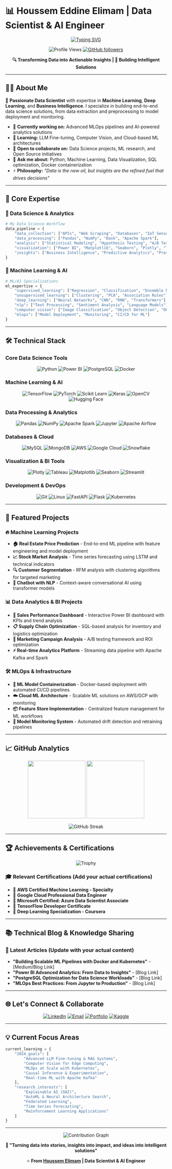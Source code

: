 # 📊 Houssem Eddine Elimam | Data Scientist & AI Engineer

<div align="center">
  
  [![Typing SVG](https://readme-typing-svg.herokuapp.com/?lines=Data+Scientist+%26+AI+Engineer;Machine+Learning+Specialist;Business+Intelligence+Expert;Python+%7C+SQL+%7C+Docker+Expert&center=true&size=25&color=36BCF7)](https://git.io/typing-svg)
  
  ![Profile Views](https://komarev.com/ghpvc/?username=HoussemELM&label=Profile%20views&color=0e75b6&style=flat)
  [![GitHub followers](https://img.shields.io/github/followers/HoussemELM?label=Followers&style=social)](https://github.com/HoussemELM?tab=followers)
  
  **🔍 Transforming Data into Actionable Insights | 🤖 Building Intelligent Solutions**
  
</div>

---

## 👨‍💻 About Me

🎯 **Passionate Data Scientist** with expertise in **Machine Learning**, **Deep Learning**, and **Business Intelligence**. I specialize in building end-to-end data science solutions, from data extraction and preprocessing to model deployment and monitoring.

- 🔭 **Currently working on:** Advanced MLOps pipelines and AI-powered analytics solutions
- 🌱 **Learning:** LLM Fine-tuning, Computer Vision, and Cloud-based ML architectures  
- 🤝 **Open to collaborate on:** Data Science projects, ML research, and Open Source initiatives
- 💬 **Ask me about:** Python, Machine Learning, Data Visualization, SQL optimization, Docker containerization
- ⚡ **Philosophy:** *"Data is the new oil, but insights are the refined fuel that drives decisions"*

---

## 🧠 Core Expertise

### 🔬 Data Science & Analytics
```python
# My Data Science Workflow
data_pipeline = {
    "data_collection": ["APIs", "Web Scraping", "Databases", "IoT Sensors"],
    "data_processing": ["Pandas", "NumPy", "Dask", "Apache Spark"],
    "analysis": ["Statistical Modeling", "Hypothesis Testing", "A/B Testing"],
    "visualization": ["Power BI", "Matplotlib", "Seaborn", "Plotly", "Tableau"],
    "insights": ["Business Intelligence", "Predictive Analytics", "Prescriptive Analytics"]
}
```

### 🤖 Machine Learning & AI
```python
# ML/AI Specializations
ml_expertise = {
    "supervised_learning": ["Regression", "Classification", "Ensemble Methods"],
    "unsupervised_learning": ["Clustering", "PCA", "Association Rules"],
    "deep_learning": ["Neural Networks", "CNN", "RNN", "Transformers"],
    "nlp": ["Text Processing", "Sentiment Analysis", "Language Models"],
    "computer_vision": ["Image Classification", "Object Detection", "OCR"],
    "mlops": ["Model Deployment", "Monitoring", "CI/CD for ML"]
}
```

---

## 🛠️ Technical Stack

### Core Data Science Tools
<div align="center">
  
![Python](https://img.shields.io/badge/Python-3776AB?style=for-the-badge&logo=python&logoColor=white)
![Power BI](https://img.shields.io/badge/Power_BI-F2C811?style=for-the-badge&logo=powerbi&logoColor=black)
![PostgreSQL](https://img.shields.io/badge/PostgreSQL-316192?style=for-the-badge&logo=postgresql&logoColor=white)
![Docker](https://img.shields.io/badge/Docker-2496ED?style=for-the-badge&logo=docker&logoColor=white)

</div>

### Machine Learning & AI
<div align="center">
  
![TensorFlow](https://img.shields.io/badge/TensorFlow-FF6F00?style=for-the-badge&logo=tensorflow&logoColor=white)
![PyTorch](https://img.shields.io/badge/PyTorch-EE4C2C?style=for-the-badge&logo=pytorch&logoColor=white)
![Scikit Learn](https://img.shields.io/badge/scikit--learn-F7931E?style=for-the-badge&logo=scikit-learn&logoColor=white)
![Keras](https://img.shields.io/badge/Keras-D00000?style=for-the-badge&logo=keras&logoColor=white)
![OpenCV](https://img.shields.io/badge/OpenCV-27338e?style=for-the-badge&logo=OpenCV&logoColor=white)
![Hugging Face](https://img.shields.io/badge/🤗_Hugging_Face-FFD21E?style=for-the-badge&logoColor=black)

</div>

### Data Processing & Analytics
<div align="center">
  
![Pandas](https://img.shields.io/badge/Pandas-150458?style=for-the-badge&logo=pandas&logoColor=white)
![NumPy](https://img.shields.io/badge/NumPy-013243?style=for-the-badge&logo=numpy&logoColor=white)
![Apache Spark](https://img.shields.io/badge/Apache_Spark-E25A1C?style=for-the-badge&logo=apache-spark&logoColor=white)
![Jupyter](https://img.shields.io/badge/Jupyter-F37626?style=for-the-badge&logo=jupyter&logoColor=white)
![Apache Airflow](https://img.shields.io/badge/Apache_Airflow-017CEE?style=for-the-badge&logo=apache-airflow&logoColor=white)

</div>

### Databases & Cloud
<div align="center">
  
![MySQL](https://img.shields.io/badge/MySQL-4479A1?style=for-the-badge&logo=mysql&logoColor=white)
![MongoDB](https://img.shields.io/badge/MongoDB-4EA94B?style=for-the-badge&logo=mongodb&logoColor=white)
![AWS](https://img.shields.io/badge/AWS-232F3E?style=for-the-badge&logo=amazon-aws&logoColor=white)
![Google Cloud](https://img.shields.io/badge/Google_Cloud-4285F4?style=for-the-badge&logo=google-cloud&logoColor=white)
![Snowflake](https://img.shields.io/badge/Snowflake-29B5E8?style=for-the-badge&logo=snowflake&logoColor=white)

</div>

### Visualization & BI Tools
<div align="center">
  
![Plotly](https://img.shields.io/badge/Plotly-3F4F75?style=for-the-badge&logo=plotly&logoColor=white)
![Tableau](https://img.shields.io/badge/Tableau-E97627?style=for-the-badge&logo=tableau&logoColor=white)
![Matplotlib](https://img.shields.io/badge/Matplotlib-11557c?style=for-the-badge&logo=python&logoColor=white)
![Seaborn](https://img.shields.io/badge/Seaborn-3776AB?style=for-the-badge&logo=python&logoColor=white)
![Streamlit](https://img.shields.io/badge/Streamlit-FF4B4B?style=for-the-badge&logo=streamlit&logoColor=white)

</div>

### Development & DevOps
<div align="center">
  
![Git](https://img.shields.io/badge/Git-F05032?style=for-the-badge&logo=git&logoColor=white)
![Linux](https://img.shields.io/badge/Linux-FCC624?style=for-the-badge&logo=linux&logoColor=black)
![FastAPI](https://img.shields.io/badge/FastAPI-009688?style=for-the-badge&logo=fastapi&logoColor=white)
![Flask](https://img.shields.io/badge/Flask-000000?style=for-the-badge&logo=flask&logoColor=white)
![Kubernetes](https://img.shields.io/badge/Kubernetes-326CE5?style=for-the-badge&logo=kubernetes&logoColor=white)

</div>

---

## 🚀 Featured Projects

### 🔥 Machine Learning Projects
- **🏠 Real Estate Price Prediction** - End-to-end ML pipeline with feature engineering and model deployment
- **📈 Stock Market Analysis** - Time series forecasting using LSTM and technical indicators
- **🔍 Customer Segmentation** - RFM analysis with clustering algorithms for targeted marketing
- **🤖 Chatbot with NLP** - Context-aware conversational AI using transformer models

### 📊 Data Analytics & BI Projects  
- **💼 Sales Performance Dashboard** - Interactive Power BI dashboard with KPIs and trend analysis
- **📋 Supply Chain Optimization** - SQL-based analysis for inventory and logistics optimization  
- **🎯 Marketing Campaign Analysis** - A/B testing framework and ROI optimization
- **⚡ Real-time Analytics Platform** - Streaming data pipeline with Apache Kafka and Spark

### 🛠️ MLOps & Infrastructure
- **🐳 ML Model Containerization** - Docker-based deployment with automated CI/CD pipelines
- **☁️ Cloud ML Architecture** - Scalable ML solutions on AWS/GCP with monitoring
- **📦 Feature Store Implementation** - Centralized feature management for ML workflows
- **🔄 Model Monitoring System** - Automated drift detection and retraining pipelines

---

## 📈 GitHub Analytics

<div align="center">
  
  <img height="180em" src="https://github-readme-stats.vercel.app/api?username=HoussemELM&show_icons=true&theme=tokyonight&include_all_commits=true&count_private=true&hide_border=true"/>
  <img height="180em" src="https://github-readme-stats.vercel.app/api/top-langs/?username=HoussemELM&layout=compact&theme=tokyonight&hide_border=true"/>
  
</div>

<div align="center">
  
  ![GitHub Streak](https://github-readme-streak-stats.herokuapp.com/?user=HoussemELM&theme=tokyonight&hide_border=true)
  
</div>

---

## 🏆 Achievements & Certifications

<div align="center">
  
  ![Trophy](https://github-profile-trophy.vercel.app/?username=HoussemELM&theme=tokyonight&no-frame=true&column=6)
  
</div>

### 🎓 Relevant Certifications (Add your actual certifications)
- 🏅 **AWS Certified Machine Learning - Specialty**
- 🏅 **Google Cloud Professional Data Engineer** 
- 🏅 **Microsoft Certified: Azure Data Scientist Associate**
- 🏅 **TensorFlow Developer Certificate**
- 🏅 **Deep Learning Specialization - Coursera**

---

## 📚 Technical Blog & Knowledge Sharing

### 📝 Latest Articles (Update with your actual content)
- **"Building Scalable ML Pipelines with Docker and Kubernetes"** - [Medium/Blog Link]
- **"Power BI Advanced Analytics: From Data to Insights"** - [Blog Link]
- **"PostgreSQL Optimization for Data Science Workloads"** - [Blog Link]
- **"MLOps Best Practices: From Jupyter to Production"** - [Blog Link]

---

## 🌐 Let's Connect & Collaborate

<div align="center">
  
  [![LinkedIn](https://img.shields.io/badge/LinkedIn-0077B5?style=for-the-badge&logo=linkedin&logoColor=white)](https://linkedin.com/in/houssem-elimam)
  [![Email](https://img.shields.io/badge/Email-D14836?style=for-the-badge&logo=gmail&logoColor=white)](mailto:houssemelimam.b@gmail.com)
  [![Portfolio](https://img.shields.io/badge/Portfolio-000000?style=for-the-badge&logo=vercel&logoColor=white)](#)
  [![Kaggle](https://img.shields.io/badge/Kaggle-20BEFF?style=for-the-badge&logo=kaggle&logoColor=white)](#)
  
</div>

---

## 💡 Current Focus Areas

```python
current_learning = {
    "2024_goals": [
        "Advanced LLM Fine-tuning & RAG Systems",
        "Computer Vision for Edge Computing", 
        "MLOps at Scale with Kubernetes",
        "Causal Inference & Experimentation",
        "Real-time ML with Apache Kafka"
    ],
    "research_interests": [
        "Explainable AI (XAI)",
        "AutoML & Neural Architecture Search", 
        "Federated Learning",
        "Time Series Forecasting",
        "Reinforcement Learning Applications"
    ]
}
```

---

<div align="center">
  
  ![Contribution Graph](https://github-readme-activity-graph.vercel.app/graph?username=HoussemELM&theme=tokyo-night&hide_border=true&area=true)
  
  **💫 "Turning data into stories, insights into impact, and ideas into intelligent solutions"**
  
  ⭐️ **From [Houssem Elimam](https://github.com/HoussemELM) | Data Scientist & AI Engineer**
  
</div>
